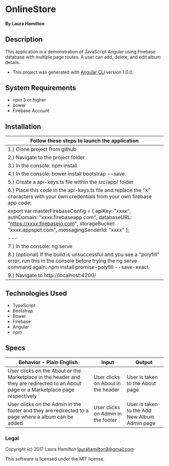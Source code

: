 # OnlineStore

#### By Laura Hamilton

## Description

This application is a demonstration of JavaScript Angular using Firebase database with multiple page routes. A user can add, delete, and edit album details.

* This project was generated with [Angular CLI](https://github.com/angular/angular-cli) version 1.0.0.

## System Requirements

* npm 3 or higher
* bower
* Firebase Account

## Installation
|Follow these steps to launch the application|
|---|
|1.) Clone project from github|
|2.) Navigate to the project folder|
|3.) In the console: npm install|
|4.) In the console: bower install bootstrap --save|
|5.) Create a api-keys.ts file within the src/app/ folder|
|6.) Place this code in the api-keys.ts file and replace the "x" characters with your own credentials from your own firebase app code:
 export var masterFirebaseConfig = { apiKey: "xxxx", authDomain: "xxxx.firebaseapp.com", databaseURL: "https://xxxx.firebaseio.com", storageBucket: "xxxx.appspot.com", messagingSenderId: "xxxx" };|
|---|
|7.) In the console: ng serve|
|8.) (optional) If the build is unsuccessful and you see a "polyfill" error, run this in the console before trying the ng serve command again: npm install promise-polyfill --save-exact|
|9.) Navigate to http://localhost:4200/|

## Technologies Used

* TypeScript
* Bootstrap
* Bower
* Firebase
* Angular
* npm

## Specs

|Behavior - Plain English|Input|Output|
|---|---|---|
|User clicks on the About or the Marketplace in the header and they are redirected to an About page or a Marketplace page respectively|User clicks on About in the header|User is taken to the About page|
|User clicks on the Admin in the footer and they are redirected to a page where a album can be added|User clicks on Admin in the footer|User is taken to the Add New Album Admin page|

### Legal

Copyright (c) 2017 Laura Hamilton laurahamilton9@gmail.com

This software is licensed under the MIT license.
